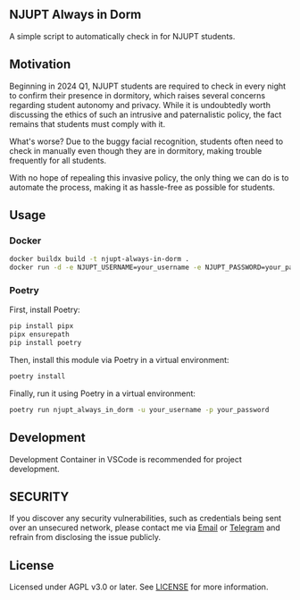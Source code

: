 ## NJUPT Always in Dorm
A simple script to automatically check in for NJUPT students.

## Motivation
Beginning in 2024 Q1, NJUPT students are required to check in every night to confirm their presence in dormitory, which raises several concerns regarding student autonomy and privacy. While it is undoubtedly worth discussing the ethics of such an intrusive and paternalistic policy, the fact remains that students must comply with it.

What's worse? Due to the buggy facial recognition, students often need to check in manually even though they are in dormitory, making trouble frequently for all students.

With no hope of repealing this invasive policy, the only thing we can do is to automate the process, making it as hassle-free as possible for students.

## Usage
### Docker
```bash
docker buildx build -t njupt-always-in-dorm .
docker run -d -e NJUPT_USERNAME=your_username -e NJUPT_PASSWORD=your_password njupt-always-in-dorm
```

### Poetry
First, install Poetry:
```bash
pip install pipx
pipx ensurepath
pip install poetry
```

Then, install this module via Poetry in a virtual environment:
```bash
poetry install
```

Finally, run it using Poetry in a virtual environment:
```bash
poetry run njupt_always_in_dorm -u your_username -p your_password
```

## Development
Development Container in VSCode is recommended for project development.

## SECURITY
If you discover any security vulnerabilities, such as credentials being sent over an unsecured network, please contact me via [Email](mailto:ArcticLampyrid@outlook.com) or [Telegram](https://t.me/alampy) and refrain from disclosing the issue publicly.

## License
Licensed under AGPL v3.0 or later. See [LICENSE](LICENSE.md) for more information.
